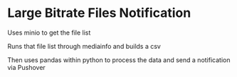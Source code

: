 # Large Bitrate Files Notification
Uses minio to get the file list

Runs that file list through mediainfo and builds a csv

Then uses pandas within python to process the data and send a notification via Pushover
